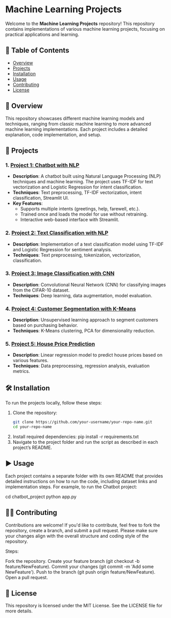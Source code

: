 # Machine Learning Projects

Welcome to the **Machine Learning Projects** repository! This repository contains implementations of various machine learning projects, focusing on practical applications and learning.

## 📑 Table of Contents
- [Overview](#-overview)
- [Projects](#-projects)
- [Installation](#-installation)
- [Usage](#%EF%B8%8F-usage)
- [Contributing](#-contributing)
- [License](#-license)

## 📝 Overview

This repository showcases different machine learning models and techniques, ranging from classic machine learning to more advanced machine learning implementations. Each project includes a detailed explanation, code implementation, and setup.

## 📂 Projects

### 1. **[Project 1: Chatbot with NLP](link-to-chatbot-folder)**
   - **Description**: A chatbot built using Natural Language Processing (NLP) techniques and machine learning. The project uses TF-IDF for text vectorization and Logistic Regression for intent classification.
   - **Techniques**: Text preprocessing, TF-IDF vectorization, intent classification, Streamlit UI.
   - **Key Features**:
     - Supports multiple intents (greetings, help, farewell, etc.).
     - Trained once and loads the model for use without retraining.
     - Interactive web-based interface with Streamlit.
   
### 2. **[Project 2: Text Classification with NLP](link-to-project-folder)**
   - **Description**: Implementation of a text classification model using TF-IDF and Logistic Regression for sentiment analysis.
   - **Techniques**: Text preprocessing, tokenization, vectorization, classification.
   
### 3. **[Project 3: Image Classification with CNN](link-to-project-folder)**
   - **Description**: Convolutional Neural Network (CNN) for classifying images from the CIFAR-10 dataset.
   - **Techniques**: Deep learning, data augmentation, model evaluation.
   
### 4. **[Project 4: Customer Segmentation with K-Means](link-to-project-folder)**
   - **Description**: Unsupervised learning approach to segment customers based on purchasing behavior.
   - **Techniques**: K-Means clustering, PCA for dimensionality reduction.

### 5. **[Project 5: House Price Prediction](link-to-project-folder)**
   - **Description**: Linear regression model to predict house prices based on various features.
   - **Techniques**: Data preprocessing, regression analysis, evaluation metrics.

## 🛠 Installation

To run the projects locally, follow these steps:

1. Clone the repository:
   ```bash
   git clone https://github.com/your-username/your-repo-name.git
   cd your-repo-name
2. Install required dependencies:
   pip install -r requirements.txt
3. Navigate to the project folder and run the script as described in each project’s README.

## ▶️ Usage

Each project contains a separate folder with its own README that provides detailed instructions on how to run the code, including dataset links and implementation steps. For example, to run the Chatbot project:

cd chatbot_project
python app.py

## 🧑‍💻 Contributing
Contributions are welcome! If you'd like to contribute, feel free to fork the repository, create a branch, and submit a pull request. Please make sure your changes align with the overall structure and coding style of the repository.

Steps:

Fork the repository.
Create your feature branch (git checkout -b feature/NewFeature).
Commit your changes (git commit -m 'Add some NewFeature').
Push to the branch (git push origin feature/NewFeature).
Open a pull request.

## 📜 License
This repository is licensed under the MIT License. See the LICENSE file for more details.


